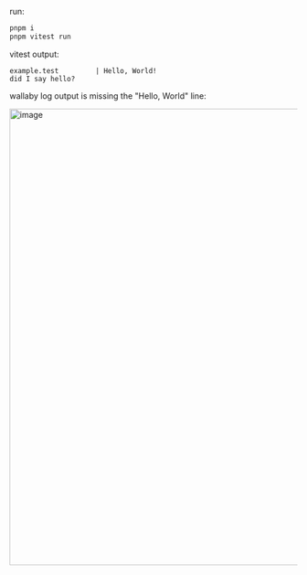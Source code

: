 run:
```sh
pnpm i
pnpm vitest run
```

vitest output:
```
example.test         | Hello, World!
did I say hello?
```

wallaby log output is missing the "Hello, World" line:

<img width="799" alt="image" src="https://github.com/user-attachments/assets/88be829a-5866-490e-b369-9d7f6a052eef">
